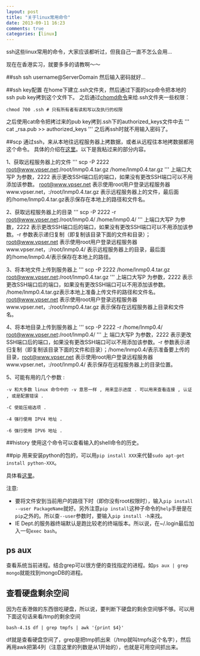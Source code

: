 ```yaml
---
layout: post
title: "关于linux常用命令"
date: 2013-09-11 16:23
comments: true
categories: [linux]
---
```


ssh这些linux常用的命令，大家应该都听过，但我自己一直不怎么会用...

现在在香港实习，就要多多的请教啊～～

<!--more-->

##ssh
ssh username@ServerDomain 然后输入密码就好...

##ssh key配置
在home下建立.ssh文件夹，然后通过下面的scp命令把本地的ssh pub key拷到这个文件下。
之后通过[chomd命令](http://blog.csdn.net/haydenwang8287/article/details/1753883)来给.ssh文件夹一些权限：
```
chmod 700 .ssh # 只有所有者有读和写以及执行的权限
```
之后使用cat命令把拷过来的pub key拷到.ssh下的authorized_keys文件中去
'''
cat _rsa.pub >> authorized_keys
'''
之后再ssh时就不用输入密码了。

##scp
通过ssh，来从本地往远程服务器上拷数据，或者从远程往本地拷数据都用这个命令。
具体的介绍在[这里](http://www.vpser.net/manage/scp.html)。以下是我粘过来的部分内容。

1、获取远程服务器上的文件
'''
scp -P 2222 root@www.vpser.net:/root/lnmp0.4.tar.gz /home/lnmp0.4.tar.gz
'''
上端口大写P 为参数，2222 表示更改SSH端口后的端口，如果没有更改SSH端口可以不用添加该参数。 root@www.vpser.net 表示使用root用户登录远程服务器www.vpser.net，:/root/lnmp0.4.tar.gz 表示远程服务器上的文件，最后面的/home/lnmp0.4.tar.gz表示保存在本地上的路径和文件名。

2、获取远程服务器上的目录
'''
scp -P 2222 -r root@www.vpser.net:/root/lnmp0.4/ /home/lnmp0.4/
'''
上端口大写P 为参数，2222 表示更改SSH端口后的端口，如果没有更改SSH端口可以不用添加该参数。-r 参数表示递归复制（即复制该目录下面的文件和目录）；root@www.vpser.net 表示使用root用户登录远程服务器www.vpser.net，:/root/lnmp0.4/ 表示远程服务器上的目录，最后面的/home/lnmp0.4/表示保存在本地上的路径。

3、将本地文件上传到服务器上
'''
scp -P 2222 /home/lnmp0.4.tar.gz root@www.vpser.net:/root/lnmp0.4.tar.gz
'''
上端口大写P 为参数，2222 表示更改SSH端口后的端口，如果没有更改SSH端口可以不用添加该参数。 /home/lnmp0.4.tar.gz表示本地上准备上传文件的路径和文件名。root@www.vpser.net 表示使用root用户登录远程服务器www.vpser.net，:/root/lnmp0.4.tar.gz 表示保存在远程服务器上目录和文件名。

4、将本地目录上传到服务器上
'''
scp -P 2222 -r /home/lnmp0.4/ root@www.vpser.net:/root/lnmp0.4/
'''
上 端口大写P 为参数，2222 表示更改SSH端口后的端口，如果没有更改SSH端口可以不用添加该参数。-r 参数表示递归复制（即复制该目录下面的文件和目录）；/home/lnmp0.4/表示准备要上传的目录，root@www.vpser.net 表示使用root用户登录远程服务器www.vpser.net，:/root/lnmp0.4/ 表示保存在远程服务器上的目录位置。

5、可能有用的几个参数 :
```
-v 和大多数 linux 命令中的 -v 意思一样 , 用来显示进度 . 可以用来查看连接 , 认证 , 或是配置错误 .

-C 使能压缩选项 .

-4 强行使用 IPV4 地址 .

-6 强行使用 IPV6 地址 .
```

##history
使用这个命令可以查看输入的shell命令的历史。

##pip
用来安装python的包的，可以用`pip install XXX`来代替`sudo apt-get install python-XXX`。

具体看[这里](http://www.jsxubar.info/install-pip.html)。

注意:
* 要将文件安到当前用户的路径下时（即你没有root权限时），输入`pip install --user PackageName`就好。另外注意`pip install`这种子命令的`help`手册是在`pip`之外的。所以查`--user`参数时，要输入`pip install -h`来找。
* IE Dept.的服务器终端默认是跑比较老的终端版本。所以说，在~/.login最后加入一句`exec bash`。

## ps aux
查看系统当前进程。结合grep可以很方便的查找指定的进程。如`ps aux | grep mongo`就能找到mongoDB的进程。

## 查看硬盘剩余空间
因为在香港做的东西很吃硬盘，所以说，要判断下硬盘的剩余空间够不够。可以用下面这句话来看/tmp的剩余空间
```
bash-4.1$ df | grep tmpfs | awk '{print $4}'
```
df就是查看硬盘空间了，grep是把tmp抓出来（/tmp就叫tmpfs这个名字），然后再用awk把第4列（注意这里的列数是从1开始的），也就是可用空间抓出来。

